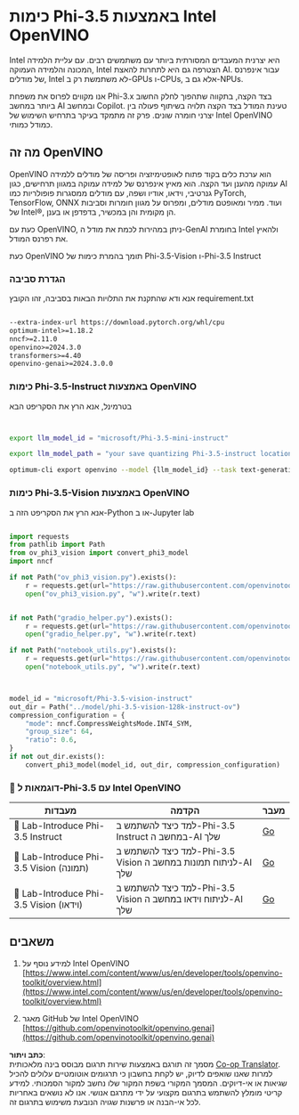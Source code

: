 <!--
CO_OP_TRANSLATOR_METADATA:
{
  "original_hash": "3139a6a82f357a9f90f1fe51c4caf65a",
  "translation_date": "2025-07-16T22:02:46+00:00",
  "source_file": "md/01.Introduction/04/UsingIntelOpenVINOQuantifyingPhi.md",
  "language_code": "he"
}
-->
# **כימות Phi-3.5 באמצעות Intel OpenVINO**

Intel היא יצרנית המעבדים המסורתית ביותר עם משתמשים רבים. עם עליית הלמידה המכונה והלמידה העמוקה, Intel הצטרפה גם היא לתחרות להאצת AI. עבור אינפרנס של מודלים, Intel לא משתמשת רק ב-GPUs ו-CPUs, אלא גם ב-NPUs.

אנו מקווים לפרוס את משפחת Phi-3.x בצד הקצה, בתקווה שתהפוך לחלק החשוב ביותר במחשב AI ובמחשב Copilot. טעינת המודל בצד הקצה תלויה בשיתוף פעולה בין יצרני חומרה שונים. פרק זה מתמקד בעיקר בתרחיש השימוש של Intel OpenVINO כמודל כמותי.

## **מה זה OpenVINO**

OpenVINO הוא ערכת כלים בקוד פתוח לאופטימיזציה ופריסה של מודלים ללמידה עמוקה מהענן ועד הקצה. הוא מאיץ אינפרנס של למידה עמוקה במגוון תרחישים, כגון AI גנרטיבי, וידאו, אודיו ושפה, עם מודלים ממסגרות פופולריות כמו PyTorch, TensorFlow, ONNX ועוד. ממיר ומאופטם מודלים, ומפרוס על מגוון חומרות וסביבות של Intel®, הן מקומית והן במכשיר, בדפדפן או בענן.

כעת עם OpenVINO, ניתן במהירות לכמת את מודל ה-GenAI בחומרת Intel ולהאיץ את רפרנס המודל.

כעת OpenVINO תומך בהמרת כימות של Phi-3.5-Vision ו-Phi-3.5 Instruct

### **הגדרת סביבה**

אנא ודא שהתקנת את התלויות הבאות בסביבה, זהו הקובץ requirement.txt

```txt

--extra-index-url https://download.pytorch.org/whl/cpu
optimum-intel>=1.18.2
nncf>=2.11.0
openvino>=2024.3.0
transformers>=4.40
openvino-genai>=2024.3.0.0

```

### **כימות Phi-3.5-Instruct באמצעות OpenVINO**

בטרמינל, אנא הרץ את הסקריפט הבא

```bash


export llm_model_id = "microsoft/Phi-3.5-mini-instruct"

export llm_model_path = "your save quantizing Phi-3.5-instruct location"

optimum-cli export openvino --model {llm_model_id} --task text-generation-with-past --weight-format int4 --group-size 128 --ratio 0.6  --sym  --trust-remote-code {llm_model_path}


```

### **כימות Phi-3.5-Vision באמצעות OpenVINO**

אנא הרץ את הסקריפט הזה ב-Python או ב-Jupyter lab

```python

import requests
from pathlib import Path
from ov_phi3_vision import convert_phi3_model
import nncf

if not Path("ov_phi3_vision.py").exists():
    r = requests.get(url="https://raw.githubusercontent.com/openvinotoolkit/openvino_notebooks/latest/notebooks/phi-3-vision/ov_phi3_vision.py")
    open("ov_phi3_vision.py", "w").write(r.text)


if not Path("gradio_helper.py").exists():
    r = requests.get(url="https://raw.githubusercontent.com/openvinotoolkit/openvino_notebooks/latest/notebooks/phi-3-vision/gradio_helper.py")
    open("gradio_helper.py", "w").write(r.text)

if not Path("notebook_utils.py").exists():
    r = requests.get(url="https://raw.githubusercontent.com/openvinotoolkit/openvino_notebooks/latest/utils/notebook_utils.py")
    open("notebook_utils.py", "w").write(r.text)



model_id = "microsoft/Phi-3.5-vision-instruct"
out_dir = Path("../model/phi-3.5-vision-128k-instruct-ov")
compression_configuration = {
    "mode": nncf.CompressWeightsMode.INT4_SYM,
    "group_size": 64,
    "ratio": 0.6,
}
if not out_dir.exists():
    convert_phi3_model(model_id, out_dir, compression_configuration)

```

### **🤖 דוגמאות ל-Phi-3.5 עם Intel OpenVINO**

| מעבדות    | הקדמה | מעבר |
| -------- | ------- |  ------- |
| 🚀 Lab-Introduce Phi-3.5 Instruct  | למד כיצד להשתמש ב-Phi-3.5 Instruct במחשב ה-AI שלך    |  [Go](../../../../../code/09.UpdateSamples/Aug/intel-phi35-instruct-zh.ipynb)    |
| 🚀 Lab-Introduce Phi-3.5 Vision (תמונה) | למד כיצד להשתמש ב-Phi-3.5 Vision לניתוח תמונות במחשב ה-AI שלך      |  [Go](../../../../../code/09.UpdateSamples/Aug/intel-phi35-vision-img.ipynb)    |
| 🚀 Lab-Introduce Phi-3.5 Vision (וידאו)   | למד כיצד להשתמש ב-Phi-3.5 Vision לניתוח וידאו במחשב ה-AI שלך    |  [Go](../../../../../code/09.UpdateSamples/Aug/intel-phi35-vision-video.ipynb)    |

## **משאבים**

1. למידע נוסף על Intel OpenVINO [https://www.intel.com/content/www/us/en/developer/tools/openvino-toolkit/overview.html](https://www.intel.com/content/www/us/en/developer/tools/openvino-toolkit/overview.html)

2. מאגר GitHub של Intel OpenVINO [https://github.com/openvinotoolkit/openvino.genai](https://github.com/openvinotoolkit/openvino.genai)

**כתב ויתור**:  
מסמך זה תורגם באמצעות שירות תרגום מבוסס בינה מלאכותית [Co-op Translator](https://github.com/Azure/co-op-translator). למרות שאנו שואפים לדיוק, יש לקחת בחשבון כי תרגומים אוטומטיים עלולים להכיל שגיאות או אי-דיוקים. המסמך המקורי בשפת המקור שלו נחשב למקור הסמכותי. למידע קריטי מומלץ להשתמש בתרגום מקצועי על ידי מתרגם אנושי. אנו לא נושאים באחריות לכל אי-הבנה או פרשנות שגויה הנובעת משימוש בתרגום זה.